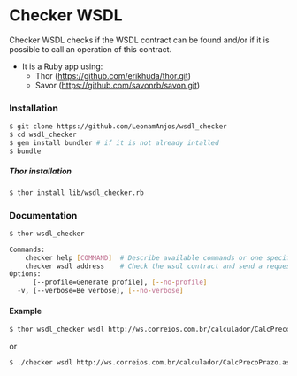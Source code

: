 # Checker WSDL

Checker WSDL checks if the WSDL contract can be found and/or if it is possible to call an operation of this contract. 

  - It is a Ruby app using:
    - Thor (https://github.com/erikhuda/thor.git)
    - Savor (https://github.com/savonrb/savon.git)

### Installation
```sh
$ git clone https://github.com/LeonamAnjos/wsdl_checker
$ cd wsdl_checker
$ gem install bundler # if it is not already intalled
$ bundle
```

##### Thor installation
```sh
$ thor install lib/wsdl_checker.rb
```

### Documentation
```sh
$ thor wsdl_checker

Commands:
    checker help [COMMAND]  # Describe available commands or one specific command
    checker wsdl address    # Check the wsdl contract and send a request to a operation (optional)
Options:
      [--profile=Generate profile], [--no-profile]  
  -v, [--verbose=Be verbose], [--no-verbose]   
```
#### Example

```sh
$ thor wsdl_checker wsdl http://ws.correios.com.br/calculador/CalcPrecoPrazo.asmx?WSDL -o calc_preco -p nCdServico:"" -v --profile
```
or
```sh
$ ./checker wsdl http://ws.correios.com.br/calculador/CalcPrecoPrazo.asmx?WSDL -o calc_preco -p nCdServico:"" -v --profile
```
